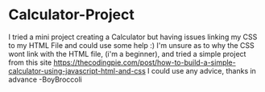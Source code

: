 # Calculator-Project
I tried a mini project creating a Calculator but having issues linking my CSS to my HTML File and could use some help :)
I'm unsure as to why the CSS wont link with the HTML file, (i'm a beginner), and tried a simple project from this site https://thecodingpie.com/post/how-to-build-a-simple-calculator-using-javascript-html-and-css
I could use any advice, thanks in advance
-BoyBroccoli
